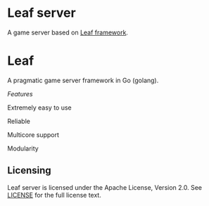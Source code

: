 Leaf server
===========
A game server based on [Leaf framework](https://github.com/name5566/leaf).


Leaf
===========
A pragmatic game server framework in Go (golang).

*Features*

Extremely easy to use

Reliable

Multicore support

Modularity

Licensing
---------

Leaf server is licensed under the Apache License, Version 2.0. See [LICENSE](https://github.com/name5566/leafserver/blob/master/LICENSE) for the full license text.
